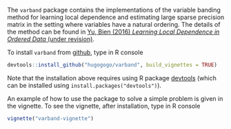 The `varband` package contains the implementations of the variable banding method for learning local dependence and 
estimating large sparse precision matrix in the setting where variables have a natural ordering. 
The details of the method can be found in 
[Yu, Bien (2016) *Learning Local Dependence in Ordered Data* (under revision)](http://arxiv.org/abs/1604.07451).

To install `varband` from [github](http://github.com), type in R console
```R
devtools::install_github("hugogogo/varband", build_vignettes = TRUE)
```
Note that the installation above requires using R package [devtools](https://cran.r-project.org/web/packages/devtools/index.html)
(which can be installed using `install.packages("devtools")`).

An example of how to use the package to solve a simple problem is given in the vignette. To see the vignette, after installation,
type in R console
```R
vignette("varband-vignette")
```
